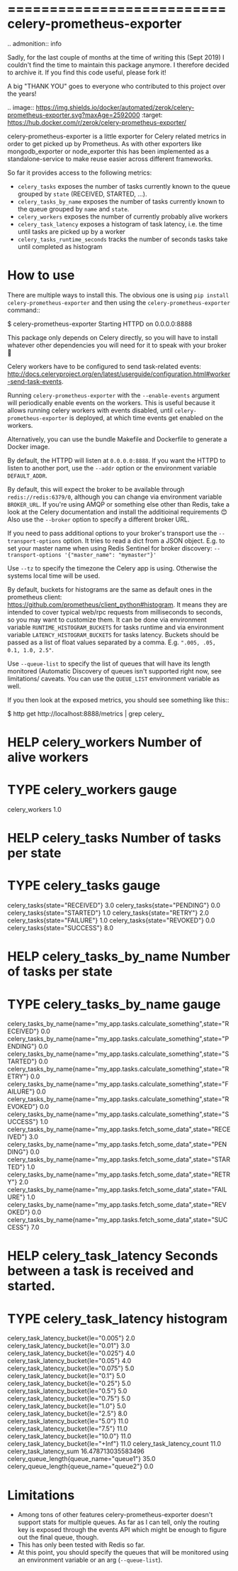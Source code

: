 ==========================
celery-prometheus-exporter
==========================

.. admonition:: info

   Sadly, for the last couple of months at the time of writing this
   (Sept 2019) I couldn't find the time to maintain this package
   anymore. I therefore decided to archive it. If you find this code
   useful, please fork it!

   A big "THANK YOU" goes to everyone who contributed to this project
   over the years!

.. image:: https://img.shields.io/docker/automated/zerok/celery-prometheus-exporter.svg?maxAge=2592000
    :target: https://hub.docker.com/r/zerok/celery-prometheus-exporter/

celery-prometheus-exporter is a little exporter for Celery related metrics in
order to get picked up by Prometheus. As with other exporters like
mongodb\_exporter or node\_exporter this has been implemented as a
standalone-service to make reuse easier across different frameworks.

So far it provides access to the following metrics:

* ``celery_tasks`` exposes the number of tasks currently known to the queue
  grouped by ``state`` (RECEIVED, STARTED, ...).
* ``celery_tasks_by_name`` exposes the number of tasks currently known to the queue
  grouped by ``name`` and ``state``.
* ``celery_workers`` exposes the number of currently probably alive workers
* ``celery_task_latency`` exposes a histogram of task latency, i.e. the time until
  tasks are picked up by a worker
* ``celery_tasks_runtime_seconds`` tracks the number of seconds tasks take
  until completed as histogram


How to use
==========

There are multiple ways to install this. The obvious one is using ``pip install
celery-prometheus-exporter`` and then using the ``celery-prometheus-exporter``
command::

  $ celery-prometheus-exporter
  Starting HTTPD on 0.0.0.0:8888

This package only depends on Celery directly, so you will have to install
whatever other dependencies you will need for it to speak with your broker 🙂

Celery workers have to be configured to send task-related events:
http://docs.celeryproject.org/en/latest/userguide/configuration.html#worker-send-task-events.

Running ``celery-prometheus-exporter`` with the ``--enable-events`` argument
will periodically enable events on the workers. This is useful because it
allows running celery workers with events disabled, until
``celery-prometheus-exporter`` is deployed, at which time events get enabled
on the workers.

Alternatively, you can use the bundle Makefile and Dockerfile to generate a
Docker image.

By default, the HTTPD will listen at ``0.0.0.0:8888``. If you want the HTTPD
to listen to another port, use the ``--addr`` option or the environment variable
``DEFAULT_ADDR``.

By default, this will expect the broker to be available through
``redis://redis:6379/0``, although you can change via environment variable
``BROKER_URL``. If you're using AMQP or something else other than
Redis, take a look at the Celery documentation and install the additioinal
requirements 😊 Also use the ``--broker`` option to specify a different broker
URL.

If you need to pass additional options to your broker's transport use the
``--transport-options``  option. It tries to read a dict from a JSON object.
E.g. to set your master name when using Redis Sentinel for broker discovery:
``--transport-options '{"master_name": "mymaster"}'``

Use ``--tz`` to specify the timezone the Celery app is using. Otherwise the
systems local time will be used.

By default, buckets for histograms are the same as default ones in the prometheus client:
https://github.com/prometheus/client_python#histogram.
It means they are intended to cover typical web/rpc requests from milliseconds to seconds,
so you may want to customize them.
It can be done via environment variable ``RUNTIME_HISTOGRAM_BUCKETS`` for tasks runtime and
via environment variable ``LATENCY_HISTOGRAM_BUCKETS`` for tasks latency.
Buckets should be passed as a list of float values separated by a comma.
E.g. ``".005, .05, 0.1, 1.0, 2.5"``.

Use ``--queue-list`` to specify the list of queues that will have its length
monitored (Automatic Discovery of queues isn't supported right now, see limitations/
caveats. You can use the `QUEUE_LIST` environment variable as well.

If you then look at the exposed metrics, you should see something like this::

  $ http get http://localhost:8888/metrics | grep celery_
  # HELP celery_workers Number of alive workers
  # TYPE celery_workers gauge
  celery_workers 1.0
  # HELP celery_tasks Number of tasks per state
  # TYPE celery_tasks gauge
  celery_tasks{state="RECEIVED"} 3.0
  celery_tasks{state="PENDING"} 0.0
  celery_tasks{state="STARTED"} 1.0
  celery_tasks{state="RETRY"} 2.0
  celery_tasks{state="FAILURE"} 1.0
  celery_tasks{state="REVOKED"} 0.0
  celery_tasks{state="SUCCESS"} 8.0
  # HELP celery_tasks_by_name Number of tasks per state
  # TYPE celery_tasks_by_name gauge
  celery_tasks_by_name{name="my_app.tasks.calculate_something",state="RECEIVED"} 0.0
  celery_tasks_by_name{name="my_app.tasks.calculate_something",state="PENDING"} 0.0
  celery_tasks_by_name{name="my_app.tasks.calculate_something",state="STARTED"} 0.0
  celery_tasks_by_name{name="my_app.tasks.calculate_something",state="RETRY"} 0.0
  celery_tasks_by_name{name="my_app.tasks.calculate_something",state="FAILURE"} 0.0
  celery_tasks_by_name{name="my_app.tasks.calculate_something",state="REVOKED"} 0.0
  celery_tasks_by_name{name="my_app.tasks.calculate_something",state="SUCCESS"} 1.0
  celery_tasks_by_name{name="my_app.tasks.fetch_some_data",state="RECEIVED"} 3.0
  celery_tasks_by_name{name="my_app.tasks.fetch_some_data",state="PENDING"} 0.0
  celery_tasks_by_name{name="my_app.tasks.fetch_some_data",state="STARTED"} 1.0
  celery_tasks_by_name{name="my_app.tasks.fetch_some_data",state="RETRY"} 2.0
  celery_tasks_by_name{name="my_app.tasks.fetch_some_data",state="FAILURE"} 1.0
  celery_tasks_by_name{name="my_app.tasks.fetch_some_data",state="REVOKED"} 0.0
  celery_tasks_by_name{name="my_app.tasks.fetch_some_data",state="SUCCESS"} 7.0
  # HELP celery_task_latency Seconds between a task is received and started.
  # TYPE celery_task_latency histogram
  celery_task_latency_bucket{le="0.005"} 2.0
  celery_task_latency_bucket{le="0.01"} 3.0
  celery_task_latency_bucket{le="0.025"} 4.0
  celery_task_latency_bucket{le="0.05"} 4.0
  celery_task_latency_bucket{le="0.075"} 5.0
  celery_task_latency_bucket{le="0.1"} 5.0
  celery_task_latency_bucket{le="0.25"} 5.0
  celery_task_latency_bucket{le="0.5"} 5.0
  celery_task_latency_bucket{le="0.75"} 5.0
  celery_task_latency_bucket{le="1.0"} 5.0
  celery_task_latency_bucket{le="2.5"} 8.0
  celery_task_latency_bucket{le="5.0"} 11.0
  celery_task_latency_bucket{le="7.5"} 11.0
  celery_task_latency_bucket{le="10.0"} 11.0
  celery_task_latency_bucket{le="+Inf"} 11.0
  celery_task_latency_count 11.0
  celery_task_latency_sum 16.478713035583496
  celery_queue_length{queue_name="queue1"} 35.0
  celery_queue_length{queue_name="queue2"} 0.0

Limitations
===========

* Among tons of other features celery-prometheus-exporter doesn't support stats
  for multiple queues. As far as I can tell, only the routing key is exposed
  through the events API which might be enough to figure out the final queue,
  though.
* This has only been tested with Redis so far.
* At this point, you should specify the queues that will be monitored using an
  environment variable or an arg (`--queue-list`).
